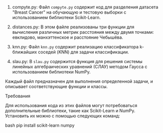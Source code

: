 1. compyte.py: Файл `compyte.py` содержит код для разделения датасета "Breast Cancer" на обучающую и тестовую выборки с использованием библиотеки Scikit-Learn.


2. distances.py: В этом файле реализованы три функции для вычисления различных метрик расстояния между двумя точками: евклидово, манхэттенское и расстояние Чебышёва.


3. knn.py: Файл `knn.py` содержит реализацию классификатора k-ближайших соседей (KNN) для задачи классификации.


4. slau.py: В `slau.py` содержится функция для решения системы линейных алгебраических уравнений (СЛАУ) методом Гаусса с использованием библиотеки NumPy.

Каждый файл предназначен для выполнения определенной задачи, и описывает соответствующие функции и классы.


Требования

Для использования кода из этих файлов могут потребоваться дополнительные библиотеки, такие как Scikit-Learn и NumPy. Установить их можно с помощью следующих команд:

bash
pip install scikit-learn numpy




 
